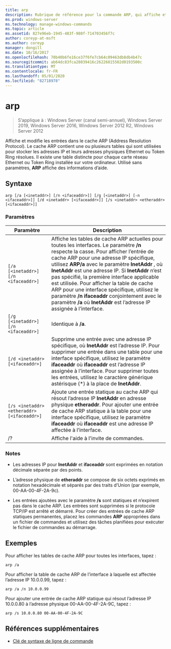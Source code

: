 ```yaml
---
title: arp
description: Rubrique de référence pour la commande ARP, qui affiche et modifie les entrées dans le cache ARP (Address Resolution Protocol) utilisé pour stocker les adresses IP et leurs adresses physiques résolues.
ms.prod: windows-server
ms.technology: manage-windows-commands
ms.topic: article
ms.assetid: 827e96eb-1945-483f-980f-714703456f7c
author: coreyp-at-msft
ms.author: coreyp
manager: dongill
ms.date: 10/16/2017
ms.openlocfilehash: 70b40b6fe16ce37f6fe7cb64c09463db8db4b47c
ms.sourcegitcommit: ab64dc83fca28039416c26226815502d0193500c
ms.translationtype: MT
ms.contentlocale: fr-FR
ms.lasthandoff: 05/01/2020
ms.locfileid: "82718978"
---
```

# <a name="arp"></a>arp

> S’applique à : Windows Server (canal semi-annuel), Windows Server 2019, Windows Server 2016, Windows Server 2012 R2, Windows Server 2012

Affiche et modifie les entrées dans le cache ARP (Address Resolution Protocol). Le cache ARP contient une ou plusieurs tables qui sont utilisées pour stocker les adresses IP et leurs adresses physiques Ethernet ou Token Ring résolues. Il existe une table distincte pour chaque carte réseau Ethernet ou Token Ring installée sur votre ordinateur. Utilisé sans paramètres, **ARP** affiche des informations d’aide.

## <a name="syntax"></a>Syntaxe

```
arp [/a [<inetaddr>] [/n <ifaceaddr>]] [/g [<inetaddr>] [-n <ifaceaddr>]] [/d <inetaddr> [<ifaceaddr>]] [/s <inetaddr> <etheraddr> [<ifaceaddr>]]
```

### <a name="parameters"></a>Paramètres

| Paramètre | Description |
| --------- | ----------- |
| `[/a [<inetaddr>] [/n <ifaceaddr>]` | Affiche les tables de cache ARP actuelles pour toutes les interfaces. Le paramètre **/n** respecte la casse. Pour afficher l’entrée de cache ARP pour une adresse IP spécifique, utilisez **ARP/a** avec le paramètre **InetAddr** , où **InetAddr** est une adresse IP. Si **InetAddr** n’est pas spécifié, la première interface applicable est utilisée. Pour afficher la table de cache ARP pour une interface spécifique, utilisez le paramètre **/n ifaceaddr** conjointement avec le paramètre **/a** où **InetAddr** est l’adresse IP assignée à l’interface. |
| `[/g [<inetaddr>] [/n <ifaceaddr>]` | Identique à **/a**. |
| `[/d <inetaddr> [<ifaceaddr>]` | Supprime une entrée avec une adresse IP spécifique, où **InetAddr** est l’adresse IP. Pour supprimer une entrée dans une table pour une interface spécifique, utilisez le paramètre **ifaceaddr** où **ifaceaddr** est l’adresse IP assignée à l’interface. Pour supprimer toutes les entrées, utilisez le caractère générique astérisque (*) à la place de **InetAddr**. |
| `[/s <inetaddr> <etheraddr> [<ifaceaddr>]` | Ajoute une entrée statique au cache ARP qui résout l’adresse IP **InetAddr** en adresse physique **etheraddr**. Pour ajouter une entrée de cache ARP statique à la table pour une interface spécifique, utilisez le paramètre **ifaceaddr** où **ifaceaddr** est une adresse IP affectée à l’interface. |
| /? | Affiche l'aide à l'invite de commandes. |

### <a name="remarks"></a>Notes 

- Les adresses IP pour **InetAddr** et **ifaceaddr** sont exprimées en notation décimale séparée par des points.

- L’adresse physique de **etheraddr** se compose de six octets exprimés en notation hexadécimale et séparés par des traits d’Union (par exemple, 00-AA-00-4F-2A-9c).

- Les entrées ajoutées avec le paramètre **/s** sont statiques et n’expirent pas dans le cache ARP. Les entrées sont supprimées si le protocole TCP/IP est arrêté et démarré. Pour créer des entrées de cache ARP statiques permanentes, placez les commandes **ARP** appropriées dans un fichier de commandes et utilisez des tâches planifiées pour exécuter le fichier de commandes au démarrage.

## <a name="examples"></a>Exemples

Pour afficher les tables de cache ARP pour toutes les interfaces, tapez :

```
arp /a
```

Pour afficher la table de cache ARP de l’interface à laquelle est affectée l’adresse IP 10.0.0.99, tapez :

```
arp /a /n 10.0.0.99
```

Pour ajouter une entrée de cache ARP statique qui résout l’adresse IP 10.0.0.80 à l’adresse physique 00-AA-00-4F-2A-9C, tapez :

```
arp /s 10.0.0.80 00-AA-00-4F-2A-9C
```

## <a name="additional-references"></a>Références supplémentaires

- [Clé de syntaxe de ligne de commande](command-line-syntax-key.md)
